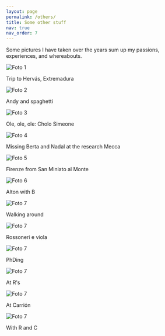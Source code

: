 ```yaml
---
layout: page
permalink: /others/
title: Some other stuff
nav: true
nav_order: 7
---
```

Some pictures I have taken over the years sum up my passions, experiences, and whereabouts.

<div class="photo-gallery">
  <div class="photo-item">
    <img src="{{ '/assets/img/1.jpg' | relative_url }}" alt="Foto 1">
    <p>Trip to Hervás, Extremadura</p>
  </div>
  <div class="photo-item">
    <img src="{{ '/assets/img/2.jpg' | relative_url }}" alt="Foto 2">
    <p>Andy and spaghetti</p>
  </div>
  <div class="photo-item">
    <img src="{{ '/assets/img/3.jpg' | relative_url }}" alt="Foto 3">
    <p>Ole, ole, ole: Cholo Simeone</p>
  </div>
  <div class="photo-item">
    <img src="{{ '/assets/img/4.jpg' | relative_url }}" alt="Foto 4">
    <p>Missing Berta and Nadal at the research Mecca</p>
  </div>
  <div class="photo-item">
    <img src="{{ '/assets/img/5.jpg' | relative_url }}" alt="Foto 5">
    <p>Firenze from San Miniato al Monte</p>
  </div>
  <div class="photo-item">
    <img src="{{ '/assets/img/6.jpg' | relative_url }}" alt="Foto 6">
    <p>Alton with B</p>
  </div>
  <div class="photo-item">
    <img src="{{ '/assets/img/7.jpg' | relative_url }}" alt="Foto 7">
    <p>Walking around</p>
  </div>
  <div class="photo-item">
    <img src="{{ '/assets/img/8.jpg' | relative_url }}" alt="Foto 7">
    <p>Rossoneri e viola</p>
  </div>
  <div class="photo-item">
    <img src="{{ '/assets/img/9.jpg' | relative_url }}" alt="Foto 7">
    <p>PhDing</p>
  </div>
  <div class="photo-item">
    <img src="{{ '/assets/img/10.jpg' | relative_url }}" alt="Foto 7">
    <p>At R's</p>
  </div>
  <div class="photo-item">
    <img src="{{ '/assets/img/11.jpg' | relative_url }}" alt="Foto 7">
    <p>At Carrión</p>
  </div>
    <div class="photo-item">
    <img src="{{ '/assets/img/12.JPG' | relative_url }}" alt="Foto 7">
    <p>With R and C</p>
  </div>
</div>

